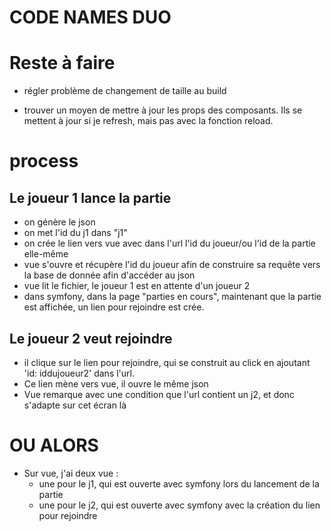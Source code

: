 # CODE NAMES DUO

# Reste à faire
- régler problème de changement de taille au build

- trouver un moyen de mettre à jour les props des composants. Ils se mettent à jour si je refresh, mais pas avec la fonction reload.

# process
## Le joueur 1 lance la partie
- on génère le json
- on met l'id du j1 dans "j1"
- on crée le lien vers vue avec dans l'url l'id du joueur/ou l'id de la partie elle-même
- vue s'ouvre et récupère l'id du joueur afin de construire sa requête vers la base de donnée afin d'accéder au json
- vue lit le fichier, le joueur 1 est en attente d'un joueur 2
- dans symfony, dans la page "parties en cours", maintenant que la partie est affichée, un lien pour rejoindre est crée.

## Le joueur 2 veut rejoindre
- il clique sur le lien pour rejoindre, qui se construit au click en ajoutant 'id: iddujoueur2' dans l'url.
- Ce lien mène vers vue, il ouvre le même json
- Vue remarque avec une condition que l'url contient un j2, et donc s'adapte sur cet écran là

# OU ALORS
- Sur vue, j'ai deux vue : 
    * une pour le j1, qui est ouverte avec symfony lors du lancement de la partie
    * une pour le j2, qui est ouverte avec symfony avec la création du lien pour rejoindre